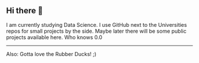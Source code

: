 ## Hi there 👋
I am currently studying Data Science.
I use GitHub next to the Universities repos for small projects by the side. Maybe later there will be some public projects available here. Who knows 0.0

____________________________________
Also: Gotta love the Rubber Ducks! ;)
<!--
**CodinTimo/CodinTimo** is a ✨ _special_ ✨ repository because its `README.md` (this file) appears on your GitHub profile.

Here are some ideas to get you started:

- 🔭 I’m currently working on ...
- 🌱 I’m currently learning Data Science
- 👯 I’m looking to collaborate on ...
- 🤔 I’m looking for help with ...
- 💬 Ask me about ...
- 📫 How to reach me: ...
- 😄 Pronouns: ...
- ⚡ Fun fact: ...
-->
